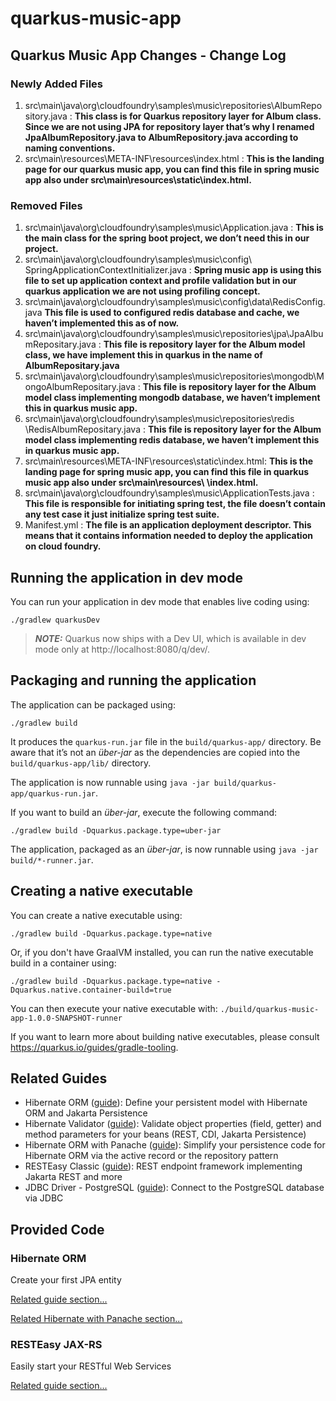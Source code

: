 # quarkus-music-app

## Quarkus Music App Changes - Change Log
### Newly Added Files
1. src\main\java\org\cloudfoundry\samples\music\repositories\AlbumRepository.java : **This class is for Quarkus repository layer for Album class. Since we are not using JPA for repository layer that’s why I renamed JpaAlbumRepository.java to AlbumRepository.java according to naming conventions.**
2. src\main\resources\META-INF\resources\index.html : **This is the landing page for our quarkus music app, you can find this file in spring music app also under src\main\resources\static\index.html.**

### Removed Files
1. src\main\java\org\cloudfoundry\samples\music\Application.java : **This is the main class for the spring boot project, we don’t need this in our project.**
2. src\main\java\org\cloudfoundry\samples\music\config\ SpringApplicationContextInitializer.java : **Spring music app is using this file to set up application context and profile validation but in our quarkus application we are not using profiling concept.**
3. src\main\java\org\cloudfoundry\samples\music\config\data\RedisConfig.java **This file is used to configured redis database and cache, we haven’t implemented this as of now.**
4. src\main\java\org\cloudfoundry\samples\music\repositories\jpa\JpaAlbumRepositary.java : **This file is repository layer for the Album model class, we have implement this in quarkus in the name of AlbumRepositary.java**
5. src\main\java\org\cloudfoundry\samples\music\repositories\mongodb\MongoAlbumRepositary.java : **This file is repository layer for the Album model class implementing mongodb database, we haven’t implement this in quarkus music app.**
6. src\main\java\org\cloudfoundry\samples\music\repositories\redis \RedisAlbumRepositary.java : **This file is repository layer for the Album model class implementing redis database, we haven’t implement this in quarkus music app.**
7. src\main\resources\META-INF\resources\static\index.html: **This is the landing page for spring music app, you can find this file in quarkus music app also under src\main\resources\ \index.html.**
8. src\main\java\org\cloudfoundry\samples\music\ApplicationTests.java : **This file is responsible for initiating spring test, the file doesn’t contain any test case it just initialize spring test suite.**
9. Manifest.yml : **The file is an application deployment descriptor. This means that it contains information needed to deploy the application on cloud foundry.**

  


## Running the application in dev mode

You can run your application in dev mode that enables live coding using:
```shell script
./gradlew quarkusDev
```

> **_NOTE:_**  Quarkus now ships with a Dev UI, which is available in dev mode only at http://localhost:8080/q/dev/.

## Packaging and running the application

The application can be packaged using:
```shell script
./gradlew build
```
It produces the `quarkus-run.jar` file in the `build/quarkus-app/` directory.
Be aware that it’s not an _über-jar_ as the dependencies are copied into the `build/quarkus-app/lib/` directory.

The application is now runnable using `java -jar build/quarkus-app/quarkus-run.jar`.

If you want to build an _über-jar_, execute the following command:
```shell script
./gradlew build -Dquarkus.package.type=uber-jar
```

The application, packaged as an _über-jar_, is now runnable using `java -jar build/*-runner.jar`.

## Creating a native executable

You can create a native executable using: 
```shell script
./gradlew build -Dquarkus.package.type=native
```

Or, if you don't have GraalVM installed, you can run the native executable build in a container using: 
```shell script
./gradlew build -Dquarkus.package.type=native -Dquarkus.native.container-build=true
```

You can then execute your native executable with: `./build/quarkus-music-app-1.0.0-SNAPSHOT-runner`

If you want to learn more about building native executables, please consult https://quarkus.io/guides/gradle-tooling.

## Related Guides

- Hibernate ORM ([guide](https://quarkus.io/guides/hibernate-orm)): Define your persistent model with Hibernate ORM and Jakarta Persistence
- Hibernate Validator ([guide](https://quarkus.io/guides/validation)): Validate object properties (field, getter) and method parameters for your beans (REST, CDI, Jakarta Persistence)
- Hibernate ORM with Panache ([guide](https://quarkus.io/guides/hibernate-orm-panache)): Simplify your persistence code for Hibernate ORM via the active record or the repository pattern
- RESTEasy Classic ([guide](https://quarkus.io/guides/resteasy)): REST endpoint framework implementing Jakarta REST and more
- JDBC Driver - PostgreSQL ([guide](https://quarkus.io/guides/datasource)): Connect to the PostgreSQL database via JDBC

## Provided Code

### Hibernate ORM

Create your first JPA entity

[Related guide section...](https://quarkus.io/guides/hibernate-orm)

[Related Hibernate with Panache section...](https://quarkus.io/guides/hibernate-orm-panache)


### RESTEasy JAX-RS

Easily start your RESTful Web Services

[Related guide section...](https://quarkus.io/guides/getting-started#the-jax-rs-resources)
